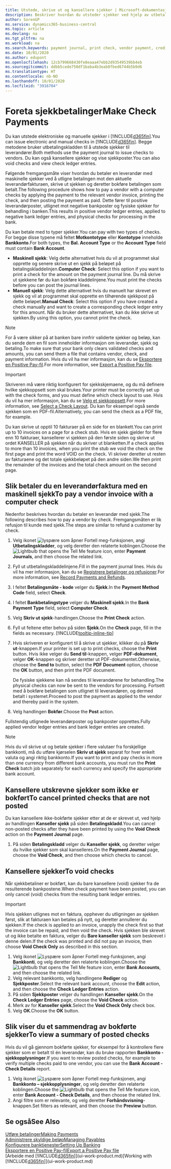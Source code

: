 ```yaml
---
title: Utstede, skrive ut og kansellere sjekker | Microsoft-dokumentasjon
description: Beskriver hvordan du utsteder sjekker ved hjelp av utbetalingskladden, skriver ut sjekker og kansellerer eller viser sjekkposter i Business Central.
author: SorenGP
ms.service: dynamics365-business-central
ms.topic: article
ms.devlang: na
ms.tgt_pltfrm: na
ms.workload: na
ms.search.keywords: payment journal, print check, vendor payment, creditor, debt, balance due, AP
ms.date: 10/01/2020
ms.author: edupont
ms.openlocfilehash: 12cb799668430fe8eaaa47ebb2d93549539bb4eb
ms.sourcegitcommit: ddbb5cede750df1baba4b3eab8fbed6744b5b9d6
ms.translationtype: HT
ms.contentlocale: nb-NO
ms.lasthandoff: 10/01/2020
ms.locfileid: "3916704"
---
```

# <a name="make-check-payments"></a><span data-ttu-id="0e2ed-103">Foreta sjekkbetalinger</span><span class="sxs-lookup"><span data-stu-id="0e2ed-103">Make Check Payments</span></span>

<span data-ttu-id="0e2ed-104">Du kan utstede elektroniske og manuelle sjekker i [!INCLUDE[d365fin](includes/d365fin_md.md)].</span><span class="sxs-lookup"><span data-stu-id="0e2ed-104">You can issue electronic and manual checks in [!INCLUDE[d365fin](includes/d365fin_md.md)].</span></span> <span data-ttu-id="0e2ed-105">Begge metodene bruker utbetalingskladden til å utstede sjekker til leverandører.</span><span class="sxs-lookup"><span data-stu-id="0e2ed-105">Both methods use the payment journal to issue checks to vendors.</span></span> <span data-ttu-id="0e2ed-106">Du kan også kansellere sjekker og vise sjekkposter.</span><span class="sxs-lookup"><span data-stu-id="0e2ed-106">You can also void checks and view check ledger entries.</span></span>

<span data-ttu-id="0e2ed-107">Følgende fremgangsmåte viser hvordan du betaler en leverandør med maskinelle sjekker ved å utligne betalingen mot den aktuelle leverandørfakturaen, skrive ut sjekken og deretter bokføre betalingen som betalt.</span><span class="sxs-lookup"><span data-stu-id="0e2ed-107">The following procedure shows how to pay a vendor with a computer checks by applying the payment to the relevant vendor invoice, printing the check, and then posting the payment as paid.</span></span> <span data-ttu-id="0e2ed-108">Dette fører til positive leverandørposter, utlignet mot negative bankposter og fysiske sjekker for behandling i banken.</span><span class="sxs-lookup"><span data-stu-id="0e2ed-108">This results in positive vendor ledger entries, applied to negative bank ledger entries, and physical checks for processing in the bank.</span></span>

<span data-ttu-id="0e2ed-109">Du kan betale med to typer sjekker.</span><span class="sxs-lookup"><span data-stu-id="0e2ed-109">You can pay with two types of checks.</span></span> <span data-ttu-id="0e2ed-110">For begge disse typene må feltet **Motkontotype** eller **Kontotype** inneholde **Bankkonto**.</span><span class="sxs-lookup"><span data-stu-id="0e2ed-110">For both types, the **Bal. Account Type** or the **Account Type** field must contain **Bank Account**.</span></span>

- <span data-ttu-id="0e2ed-111">**Maskinell sjekk**: Velg dette alternativet hvis du vil at programmet skal opprette og senere skrive ut en sjekk på beløpet på betalingskladdelinjen.</span><span class="sxs-lookup"><span data-stu-id="0e2ed-111">**Computer Check**: Select this option if you want to print a check for the amount on the payment journal line.</span></span> <span data-ttu-id="0e2ed-112">Du må skrive ut sjekkene før du kan bokføre kladdelinjene.</span><span class="sxs-lookup"><span data-stu-id="0e2ed-112">You must print the checks before you can post the journal lines.</span></span>
- <span data-ttu-id="0e2ed-113">**Manuell sjekk**: Velg dette alternativet hvis du manuelt har skrevet en sjekk og vil at programmet skal opprette en tilhørende sjekkpost på dette beløpet.</span><span class="sxs-lookup"><span data-stu-id="0e2ed-113">**Manual Check**: Select this option if you have created a check manually and want to create a corresponding check ledger entry for this amount.</span></span> <span data-ttu-id="0e2ed-114">Når du bruker dette alternativet, kan du ikke skrive ut sjekken.</span><span class="sxs-lookup"><span data-stu-id="0e2ed-114">By using this option, you cannot print the check.</span></span>

> [!NOTE]  
> <span data-ttu-id="0e2ed-115">For å være sikker på at banken bare innfrir validerte sjekker og beløp, kan du sende dem en fil som inneholder informasjon om leverandør, sjekk og betaling.</span><span class="sxs-lookup"><span data-stu-id="0e2ed-115">To make sure that your bank only clears validated checks and amounts, you can send them a file that contains vendor, check, and payment information.</span></span> <span data-ttu-id="0e2ed-116">Hvis du vil ha mer informasjon, kan du se [Eksportere en Positive Pay-fil](finance-how-positive-pay.md).</span><span class="sxs-lookup"><span data-stu-id="0e2ed-116">For more information, see [Export a Positive Pay file](finance-how-positive-pay.md).</span></span>

> [!IMPORTANT]
> <span data-ttu-id="0e2ed-117">Skriveren må være riktig konfigurert for sjekkskjemaene, og du må definere hvilke sjekkoppsett som skal brukes.</span><span class="sxs-lookup"><span data-stu-id="0e2ed-117">Your printer must be correctly set up with the check forms, and you must define which check layout to use.</span></span> <span data-ttu-id="0e2ed-118">Hvis du vil ha mer informasjon, kan du se [Velg et sjekkoppsett](finance-how-define-check-layouts.md).</span><span class="sxs-lookup"><span data-stu-id="0e2ed-118">For more information, see [Select a Check Layout](finance-how-define-check-layouts.md).</span></span> <span data-ttu-id="0e2ed-119">Du kan for eksempel også sende sjekken som en PDF-fil.</span><span class="sxs-lookup"><span data-stu-id="0e2ed-119">Alternatively, you can send the check as a PDF file, for example.</span></span>  

<span data-ttu-id="0e2ed-120">Du kan skrive ut opptil 10 fakturaer på en side for en blankett.</span><span class="sxs-lookup"><span data-stu-id="0e2ed-120">You can print up to 10 invoices on a page for a check stub.</span></span> <span data-ttu-id="0e2ed-121">Hvis en sjekk gjelder for flere enn 10 fakturaer, kansellerer vi sjekken på den første siden og skrive ut ordet KANSELLER på sjekken når du skriver ut blanketten.</span><span class="sxs-lookup"><span data-stu-id="0e2ed-121">If a check applies to more than 10 invoices, when you print the stub we void the check on the first page and print the word VOID on the check.</span></span> <span data-ttu-id="0e2ed-122">Vi skriver deretter ut resten av fakturaene og det totale sjekkbeløpet på den andre siden.</span><span class="sxs-lookup"><span data-stu-id="0e2ed-122">We then print the remainder of the invoices and the total check amount on the second page.</span></span>

## <a name="to-pay-a-vendor-invoice-with-a-computer-check"></a><span data-ttu-id="0e2ed-123">Slik betaler du en leverandørfaktura med en maskinell sjekk</span><span class="sxs-lookup"><span data-stu-id="0e2ed-123">To pay a vendor invoice with a computer check</span></span>
<span data-ttu-id="0e2ed-124">Nedenfor beskrives hvordan du betaler en leverandør med sjekk.</span><span class="sxs-lookup"><span data-stu-id="0e2ed-124">The following describes how to pay a vendor by check.</span></span> <span data-ttu-id="0e2ed-125">Fremgangsmåten er lik refusjon til kunde med sjekk.</span><span class="sxs-lookup"><span data-stu-id="0e2ed-125">The steps are similar to refund a customer by check.</span></span>

1. <span data-ttu-id="0e2ed-126">Velg ikonet ![lyspære som åpner Fortell meg-funksjonen](media/ui-search/search_small.png "Fortell hva du vil gjøre"), angi **Utbetalingskladder**, og velg deretter den relaterte koblingen.</span><span class="sxs-lookup"><span data-stu-id="0e2ed-126">Choose the ![Lightbulb that opens the Tell Me feature](media/ui-search/search_small.png "Tell me what you want to do") icon, enter **Payment Journals**, and then choose the related link.</span></span>
2. <span data-ttu-id="0e2ed-127">Fyll ut utbetalingskladdelinjene.</span><span class="sxs-lookup"><span data-stu-id="0e2ed-127">Fill in the payment journal lines.</span></span> <span data-ttu-id="0e2ed-128">Hvis du vil ha mer informasjon, kan du se [Registrere betalinger og refusjoner](payables-how-post-payments-refunds.md).</span><span class="sxs-lookup"><span data-stu-id="0e2ed-128">For more information, see [Record Payments and Refunds](payables-how-post-payments-refunds.md).</span></span>
3. <span data-ttu-id="0e2ed-129">I feltet **Betalingsmåte - kode** velger du **Sjekk**.</span><span class="sxs-lookup"><span data-stu-id="0e2ed-129">In the **Payment Method Code** field, select **Check**.</span></span>
4. <span data-ttu-id="0e2ed-130">I feltet **Bankbetalingstype** velger du **Maskinell sjekk**.</span><span class="sxs-lookup"><span data-stu-id="0e2ed-130">In the **Bank Payment Type** field, select **Computer Check**.</span></span>
5. <span data-ttu-id="0e2ed-131">Velg **Skriv ut sjekk**-handlingen.</span><span class="sxs-lookup"><span data-stu-id="0e2ed-131">Choose the **Print Check** action.</span></span>
6. <span data-ttu-id="0e2ed-132">Fyll ut feltene etter behov på siden **Sjekk**.</span><span class="sxs-lookup"><span data-stu-id="0e2ed-132">On the **Check** page, fill in the fields as necessary.</span></span> [!INCLUDE[tooltip-inline-tip](includes/tooltip-inline-tip_md.md)]
7. <span data-ttu-id="0e2ed-133">Hvis skriveren er konfigurert til å skrive ut sjekker, klikker du på **Skriv ut**-knappen.</span><span class="sxs-lookup"><span data-stu-id="0e2ed-133">If your printer is set up to print checks, choose the **Print** button.</span></span> <span data-ttu-id="0e2ed-134">Hvis ikke velger du **Send til**-knappen, velger **PDF-dokument**, velger **OK**-knappen og skriver deretter ut PDF-dokumentet.</span><span class="sxs-lookup"><span data-stu-id="0e2ed-134">Otherwise, choose the **Send to** button, select the **PDF Document** option, choose the **OK** button, and then print the PDF document.</span></span>

    <span data-ttu-id="0e2ed-135">De fysiske sjekkene kan nå sendes til leverandørene for behandling.</span><span class="sxs-lookup"><span data-stu-id="0e2ed-135">The physical checks can now be sent to the vendors for processing.</span></span> <span data-ttu-id="0e2ed-136">Fortsett med å bokføre betalingen som utlignet til leverandøren, og dermed betalt i systemet.</span><span class="sxs-lookup"><span data-stu-id="0e2ed-136">Proceed to post the payment as applied to the vendor and thereby paid in the system.</span></span>
8. <span data-ttu-id="0e2ed-137">Velg handlingen **Bokfør**.</span><span class="sxs-lookup"><span data-stu-id="0e2ed-137">Choose the **Post** action.</span></span>

<span data-ttu-id="0e2ed-138">Fullstendig utlignede leverandørposter og bankposter opprettes.</span><span class="sxs-lookup"><span data-stu-id="0e2ed-138">Fully applied vendor ledger entries and bank ledger entries are created.</span></span>

> [!NOTE]  
> <span data-ttu-id="0e2ed-139">Hvis du vil skrive ut og betale sjekker i flere valutaer fra forskjellige bankkonti, må du utføre kjørselen **Skriv ut sjekk** separat for hver enkelt valuta og angi riktig bankkonto.</span><span class="sxs-lookup"><span data-stu-id="0e2ed-139">If you want to print and pay checks in more than one currency from different bank accounts, you must run the **Print Check** batch job separately for each currency and specify the appropriate bank account.</span></span>

## <a name="to-cancel-printed-checks-that-are-not-posted"></a><span data-ttu-id="0e2ed-140">Kansellere utskrevne sjekker som ikke er bokført</span><span class="sxs-lookup"><span data-stu-id="0e2ed-140">To cancel printed checks that are not posted</span></span>
<span data-ttu-id="0e2ed-141">Du kan kansellere ikke-bokførte sjekker etter at de er skrevet ut, ved hjelp av handlingen **Kanseller sjekk** på siden **Betalingskladd**.</span><span class="sxs-lookup"><span data-stu-id="0e2ed-141">You can cancel non-posted checks after they have been printed by using the **Void Check** action on the **Payment Journal** page.</span></span>

1. <span data-ttu-id="0e2ed-142">På siden **Betalingskladd** velger du **Kanseller sjekk**, og deretter velger du hvilke sjekker som skal kanselleres.</span><span class="sxs-lookup"><span data-stu-id="0e2ed-142">On the **Payment Journal** page, choose the **Void Check**, and then choose which checks to cancel.</span></span>

## <a name="to-void-checks"></a><span data-ttu-id="0e2ed-143">Kansellere sjekker</span><span class="sxs-lookup"><span data-stu-id="0e2ed-143">To void checks</span></span>

<span data-ttu-id="0e2ed-144">Når sjekkbetaliner er bokført, kan du bare kansellere (void) sjekker fra de resulterende bankpostene.</span><span class="sxs-lookup"><span data-stu-id="0e2ed-144">When check payment have been posted, you can only cancel (void) checks from the resulting bank ledger entries.</span></span>

> [!IMPORTANT]
> <span data-ttu-id="0e2ed-145">Hvis sjekken utlignes mot en faktura, opphever du utligningen av sjekken først, slik at fakturaen kan betales på nytt, og deretter annullerer du sjekken.</span><span class="sxs-lookup"><span data-stu-id="0e2ed-145">If the check is applied to an invoice, unapply the check first so that the invoice can be repaid, and then void the check.</span></span> <span data-ttu-id="0e2ed-146">Hvis sjekken ble skrevet ut og ikke betalte en faktura, velger du **Bare kanseller sjekk** som beskrevet i denne delen.</span><span class="sxs-lookup"><span data-stu-id="0e2ed-146">If the check was printed and did not pay an invoice, then choose **Void Check Only** as described in this section.</span></span>

1. <span data-ttu-id="0e2ed-147">Velg ikonet ![Lyspære som åpner Fortell meg-funksjonen](media/ui-search/search_small.png "Fortell hva du vil gjøre"), angi **Bankkonti**, og velg deretter den relaterte koblingen.</span><span class="sxs-lookup"><span data-stu-id="0e2ed-147">Choose the ![Lightbulb that opens the Tell Me feature](media/ui-search/search_small.png "Tell me what you want to do") icon, enter **Bank Accounts**, and then choose the related link.</span></span>
2. <span data-ttu-id="0e2ed-148">Velg relevant bankkonto, velg handlingene **Rediger** og **Sjekkposter**.</span><span class="sxs-lookup"><span data-stu-id="0e2ed-148">Select the relevant bank account, choose the **Edit** action, and then choose the **Check Ledger Entries** action.</span></span>
3. <span data-ttu-id="0e2ed-149">På siden **Sjekkposter** velger du handlingen **Kanseller sjekk**.</span><span class="sxs-lookup"><span data-stu-id="0e2ed-149">On the **Check Ledger Entries** page, choose the **Void Check** action.</span></span>
4. <span data-ttu-id="0e2ed-150">Merk av for **Kanseller sjekk**.</span><span class="sxs-lookup"><span data-stu-id="0e2ed-150">Select the **Void Check Only** check box.</span></span>
5. <span data-ttu-id="0e2ed-151">Velg **OK**.</span><span class="sxs-lookup"><span data-stu-id="0e2ed-151">Choose the **OK** button.</span></span>

## <a name="to-view-a-summary-of-posted-checks"></a><span data-ttu-id="0e2ed-152">Slik viser du et sammendrag av bokførte sjekker</span><span class="sxs-lookup"><span data-stu-id="0e2ed-152">To view a summary of posted checks</span></span>
<span data-ttu-id="0e2ed-153">Hvis du vil gå gjennom bokførte sjekker, for eksempel for å kontrollere flere sjekker som er betalt til én leverandør, kan du bruke rapporten **Bankkonto - sjekkopplysninger**.</span><span class="sxs-lookup"><span data-stu-id="0e2ed-153">If you want to review posted checks, for example to verify multiple checks paid to one vendor, you can use the **Bank Account - Check Details** report.</span></span>
1. <span data-ttu-id="0e2ed-154">Velg ikonet ![Lyspære som åpner Fortell meg-funksjonen](media/ui-search/search_small.png "Fortell hva du vil gjøre"), angi **Bankkonto – sjekkopplysninger**, og velg deretter den relaterte koblingen.</span><span class="sxs-lookup"><span data-stu-id="0e2ed-154">Choose the ![Lightbulb that opens the Tell Me feature](media/ui-search/search_small.png "Tell me what you want to do") icon, enter **Bank Account - Check Details**, and then choose the related link.</span></span>
2. <span data-ttu-id="0e2ed-155">Angi filtre som er relevante, og velg deretter **Forhåndsvisning**-knappen.</span><span class="sxs-lookup"><span data-stu-id="0e2ed-155">Set filters as relevant, and then choose the **Preview** button.</span></span>

## <a name="see-also"></a><span data-ttu-id="0e2ed-156">Se også</span><span class="sxs-lookup"><span data-stu-id="0e2ed-156">See Also</span></span>
[<span data-ttu-id="0e2ed-157">Utføre betalinger</span><span class="sxs-lookup"><span data-stu-id="0e2ed-157">Making Payments</span></span>](payables-make-payments.md)  
[<span data-ttu-id="0e2ed-158">Administrere skyldige beløp</span><span class="sxs-lookup"><span data-stu-id="0e2ed-158">Managing Payables</span></span>](payables-manage-payables.md)  
[<span data-ttu-id="0e2ed-159">Konfigurere banktjenester</span><span class="sxs-lookup"><span data-stu-id="0e2ed-159">Setting Up Banking</span></span>](bank-setup-banking.md)  
[<span data-ttu-id="0e2ed-160">Eksportere en Positive Pay-fil</span><span class="sxs-lookup"><span data-stu-id="0e2ed-160">Export a Positive Pay file</span></span>](finance-how-positive-pay.md)  
<span data-ttu-id="0e2ed-161">[Arbeide med [!INCLUDE[d365fin](includes/d365fin_md.md)]](ui-work-product.md)</span><span class="sxs-lookup"><span data-stu-id="0e2ed-161">[Working with [!INCLUDE[d365fin](includes/d365fin_md.md)]](ui-work-product.md)</span></span>  
